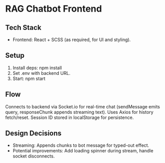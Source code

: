 # RAG Chatbot Frontend

## Tech Stack
- Frontend: React + SCSS (as required, for UI and styling).

## Setup
1. Install deps: npm install
2. Set .env with backend URL.
3. Start: npm start

## Flow
Connects to backend via Socket.io for real-time chat (sendMessage emits query, responseChunk appends streaming text). Uses Axios for history fetch/reset. Session ID stored in localStorage for persistence.

## Design Decisions
- Streaming: Appends chunks to bot message for typed-out effect.
- Potential improvements: Add loading spinner during stream, handle socket disconnects.